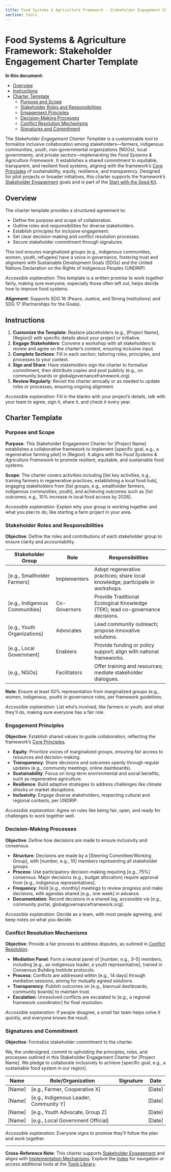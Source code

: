 ```yaml
---
title: Food Systems & Agriculture Framework - Stakeholder Engagement Charter Template
section: tools
---
```


# Food Systems & Agriculture Framework: Stakeholder Engagement Charter Template

**In this document:**
- [Overview](#overview)
- [Instructions](#instructions)
- [Charter Template](#charter-template)
  - [Purpose and Scope](#purpose-and-scope)
  - [Stakeholder Roles and Responsibilities](#stakeholder-roles-and-responsibilities)
  - [Engagement Principles](#engagement-principles)
  - [Decision-Making Processes](#decision-making-processes)
  - [Conflict Resolution Mechanisms](#conflict-resolution-mechanisms)
  - [Signatures and Commitment](#signatures-and-commitment)

The *Stakeholder Engagement Charter Template* is a customizable tool to formalize inclusive collaboration among stakeholders—farmers, indigenous communities, youth, non-governmental organizations (NGOs), local governments, and private sectors—implementing the *Food Systems & Agriculture Framework*. It establishes a shared commitment to equitable, transparent, and resilient food systems, aligning with the framework’s [Core Principles](/framework/docs/implementation/food-systems#06-core-principles) of sustainability, equity, resilience, and transparency. Designed for pilot projects or broader initiatives, this charter supports the framework’s [Stakeholder Engagement](/framework/docs/implementation/food-systems#05-stakeholder-engagement) goals and is part of the [Start with the Seed Kit](/framework/tools/food-systems/seed-kit-en.zip).

## Overview
The charter template provides a structured agreement to:
- Define the purpose and scope of collaboration.
- Outline roles and responsibilities for diverse stakeholders.
- Establish principles for inclusive engagement.
- Set clear decision-making and conflict resolution processes.
- Secure stakeholder commitment through signatures.

This tool ensures marginalized groups (e.g., indigenous communities, women, youth, refugees) have a voice in governance, fostering trust and alignment with Sustainable Development Goals (SDGs) and the United Nations Declaration on the Rights of Indigenous Peoples (UNDRIP).

*Accessible explanation*: This template is a written promise to work together fairly, making sure everyone, especially those often left out, helps decide how to improve food systems.

**Alignment**: Supports SDG 16 (Peace, Justice, and Strong Institutions) and SDG 17 (Partnerships for the Goals).

## Instructions
1. **Customize the Template**: Replace placeholders (e.g., [Project Name], [Region]) with specific details about your project or initiative.
2. **Engage Stakeholders**: Convene a workshop with all stakeholders to review and agree on the charter’s content, ensuring inclusive input.
3. **Complete Sections**: Fill in each section, tailoring roles, principles, and processes to your context.
4. **Sign and Share**: Have stakeholders sign the charter to formalize commitment, then distribute copies and post publicly (e.g., on community boards or globalgovernanceframework.org).
5. **Review Regularly**: Revisit the charter annually or as needed to update roles or processes, ensuring ongoing alignment.

*Accessible explanation*: Fill in the blanks with your project’s details, talk with your team to agree, sign it, share it, and check it every year.

## Charter Template
### Purpose and Scope
**Purpose**: This Stakeholder Engagement Charter for [Project Name] establishes a collaborative framework to implement [specific goal, e.g., a regenerative farming pilot] in [Region]. It aligns with the *Food Systems & Agriculture Framework* to promote resilient, equitable, and sustainable food systems.

**Scope**: The charter covers activities including [list key activities, e.g., training farmers in regenerative practices, establishing a local food hub], engaging stakeholders from [list groups, e.g., smallholder farmers, indigenous communities, youth], and achieving outcomes such as [list outcomes, e.g., 10% increase in local food access by 2026].

*Accessible explanation*: Explain why your group is working together and what you plan to do, like starting a farm project in your area.

### Stakeholder Roles and Responsibilities
**Objective**: Define the roles and contributions of each stakeholder group to ensure clarity and accountability.

| Stakeholder Group | Role | Responsibilities |
|-------------------|------|------------------|
| [e.g., Smallholder Farmers] | Implementers | Adopt regenerative practices; share local knowledge; participate in workshops. |
| [e.g., Indigenous Communities] | Co-Governors | Provide Traditional Ecological Knowledge (TEK); lead co-governance decisions. |
| [e.g., Youth Organizations] | Advocates | Lead community outreach; propose innovative solutions. |
| [e.g., Local Government] | Enablers | Provide funding or policy support; align with national frameworks. |
| [e.g., NGOs] | Facilitators | Offer training and resources; mediate stakeholder dialogues. |

**Note**: Ensure at least 50% representation from marginalized groups (e.g., women, indigenous, youth) in governance roles, per framework guidelines.

*Accessible explanation*: List who’s involved, like farmers or youth, and what they’ll do, making sure everyone has a fair role.

### Engagement Principles
**Objective**: Establish shared values to guide collaboration, reflecting the framework’s [Core Principles](/framework/docs/implementation/food-systems#06-core-principles).

- **Equity**: Prioritize voices of marginalized groups, ensuring fair access to resources and decision-making.
- **Transparency**: Share decisions and outcomes openly through regular updates (e.g., community meetings, online dashboards).
- **Sustainability**: Focus on long-term environmental and social benefits, such as regenerative agriculture.
- **Resilience**: Build adaptive strategies to address challenges like climate shocks or market disruptions.
- **Inclusivity**: Engage diverse stakeholders, respecting cultural and regional contexts, per UNDRIP.

*Accessible explanation*: Agree on rules like being fair, open, and ready for challenges to work together well.

### Decision-Making Processes
**Objective**: Define how decisions are made to ensure inclusivity and consensus.

- **Structure**: Decisions are made by a [Steering Committee/Working Group], with [number, e.g., 10] members representing all stakeholder groups.
- **Process**: Use participatory decision-making requiring [e.g., 75%] consensus. Major decisions (e.g., budget allocation) require approval from [e.g., indigenous representatives].
- **Frequency**: Hold [e.g., monthly] meetings to review progress and make decisions, with agendas shared [e.g., one week] in advance.
- **Documentation**: Record decisions in a shared log, accessible via [e.g., community portal, globalgovernanceframework.org].

*Accessible explanation*: Decide as a team, with most people agreeing, and keep notes on what you decide.

### Conflict Resolution Mechanisms
**Objective**: Provide a fair process to address disputes, as outlined in [Conflict Resolution](/framework/docs/implementation/food-systems#08-implementation-mechanisms).

- **Mediation Panel**: Form a neutral panel of [number, e.g., 3–5] members, including [e.g., an indigenous leader, a youth representative], trained in Consensus Building Institute protocols.
- **Process**: Conflicts are addressed within [e.g., 14 days] through mediation sessions, aiming for mutually agreed solutions.
- **Transparency**: Publish outcomes on [e.g., biannual dashboards, community boards] to maintain trust.
- **Escalation**: Unresolved conflicts are escalated to [e.g., a regional framework coordinator] for final resolution.

*Accessible explanation*: If people disagree, a small fair team helps solve it quickly, and everyone knows the result.

### Signatures and Commitment
**Objective**: Formalize stakeholder commitment to the charter.

We, the undersigned, commit to upholding the principles, roles, and processes outlined in this Stakeholder Engagement Charter for [Project Name]. We pledge to collaborate inclusively to achieve [specific goal, e.g., a sustainable food system in our region].

| Name | Role/Organization | Signature | Date |
|------|-------------------|-----------|------|
| [Name] | [e.g., Farmer, Cooperative X] | | [Date] |
| [Name] | [e.g., Indigenous Leader, Community Y] | | [Date] |
| [Name] | [e.g., Youth Advocate, Group Z] | | [Date] |
| [Name] | [e.g., Local Government Official] | | [Date] |

*Accessible explanation*: Everyone signs to promise they’ll follow the plan and work together.

---

**Cross-Reference Note**: This charter supports [Stakeholder Engagement](/framework/docs/implementation/food-systems#05-stakeholder-engagement) and aligns with [Implementation Mechanisms](/framework/docs/implementation/food-systems#08-implementation-mechanisms). Explore the [Index](/framework/docs/implementation/food-systems) for navigation or access additional tools at the [Tools Library](/framework/tools/food-systems).